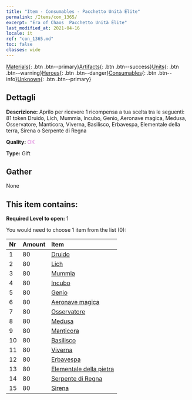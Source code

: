 ```yaml
---
title: "Item - Consumables - Pacchetto Unità Élite"
permalink: /Items/con_1365/
excerpt: "Era of Chaos  Pacchetto Unità Élite"
last_modified_at: 2021-04-16
locale: it
ref: "con_1365.md"
toc: false
classes: wide
---
```

 [Materials](/it/Items/){: .btn .btn--primary}[Artifacts](/it/Items/Artifacts/){: .btn .btn--success}[Units](/it/Items/Units/){: .btn .btn--warning}[Heroes](/it/Items/Heroes/){: .btn .btn--danger}[Consumables](/it/Items/Consumables/){: .btn .btn--info}[Unknown](/it/Items/Unknown/){: .btn .btn--primary}

## Dettagli
 **Descrizione:** Aprilo per ricevere 1 ricompensa a tua scelta tra le seguenti: 81 token Druido, Lich, Mummia, Incubo, Genio, Aeronave magica, Medusa, Osservatore, Manticora, Viverna, Basilisco, Erbavespa, Elementale della terra, Sirena o Serpente di Regna

 **Quality:** <span style="color: #DA70D6">OK</span>

 **Type:** Gift

## Gather

  None

## This item contains:

 **Required Level to open:** 1

 You would need to choose 1 item from the list (0):

  | Nr | Amount |     Item    |
  |:---|:-------|:------------|
  | 1 | 80 | [Druido](/it/Items/unt_206/) |  | 
  | 2 | 80 | [Lich](/it/Items/unt_212/) |  | 
  | 3 | 80 | [Mummia](/it/Items/unt_215/) |  | 
  | 4 | 80 | [Incubo](/it/Items/unt_233/) |  | 
  | 5 | 80 | [Genio](/it/Items/unt_239/) |  | 
  | 6 | 80 | [Aeronave magica](/it/Items/unt_242/) |  | 
  | 7 | 80 | [Osservatore](/it/Items/unt_246/) |  | 
  | 8 | 80 | [Medusa](/it/Items/unt_247/) |  | 
  | 9 | 80 | [Manticora](/it/Items/unt_249/) |  | 
  | 10 | 80 | [Basilisco](/it/Items/unt_256/) |  | 
  | 11 | 80 | [Viverna](/it/Items/unt_258/) |  | 
  | 12 | 80 | [Erbavespa](/it/Items/unt_260/) |  | 
  | 13 | 80 | [Elementale della pietra](/it/Items/unt_266/) |  | 
  | 14 | 80 | [Serpente di Regna](/it/Items/unt_276/) |  | 
  | 15 | 80 | [Sirena](/it/Items/unt_277/) |  | 
